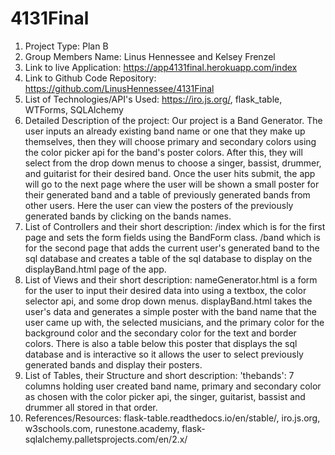# 4131Final

1. Project Type: Plan B
2. Group Members Name: Linus Hennessee and Kelsey Frenzel
3. Link to live Application: https://app4131final.herokuapp.com/index
4. Link to Github Code Repository: https://github.com/LinusHennessee/4131Final
5. List of Technologies/API's Used: https://iro.js.org/, flask_table, WTForms, SQLAlchemy
6. Detailed Description of the project: Our project is a Band Generator. The user inputs an already existing band name or one that they make up themselves, then they will choose primary and secondary colors using the color picker api for the band's poster colors. After this, they will select from the drop down menus to choose a singer, bassist, drummer, and guitarist for their desired band. Once the user hits submit, the app will go to the next page where the user will be shown a small poster for their generated band and a table of previously generated bands from other users. Here the user can view the posters of the previously generated bands by clicking on the bands names. 
7. List of Controllers and their short description: 
	/index which is for the first page and sets the form fields using the BandForm class.
	/band which is for the second page that adds the current user's generated band to the sql database and creates a table of the sql database to display on the displayBand.html page of the app.
8. List of Views and their short description:
	nameGenerator.html is a form for the user to input their desired data into using a textbox, the color selector api, and some drop down menus.
	displayBand.html takes the user's data and generates a simple poster with the band name that the user came up with, the selected musicians, and the primary color for the background color and the secondary color for the text and border colors. There is also a table below this poster that displays the sql database and is interactive so it allows the user to select previously generated bands and display their posters.
9. List of Tables, their Structure and short description:
	'thebands': 7 columns holding user created band name, primary and secondary color as chosen with the color picker api, the singer, guitarist, bassist and drummer all stored in that order. 
10. References/Resources: flask-table.readthedocs.io/en/stable/, iro.js.org, w3schools.com, runestone.academy, flask-sqlalchemy.palletsprojects.com/en/2.x/

